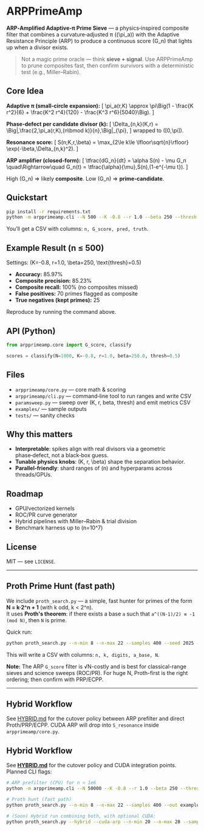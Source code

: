 # ARPPrimeAmp

**ARP‑Amplified Adaptive‑π Prime Sieve** — a physics‑inspired composite filter that combines a curvature‑adjusted π (\(\pi_a\)) with the Adaptive Resistance Principle (ARP) to produce a continuous score \(G_n\) that lights up when a divisor exists.

> Not a magic prime oracle — think **sieve + signal**. Use ARPPrimeAmp to prune composites fast, then confirm survivors with a deterministic test (e.g., Miller–Rabin).

## Core Idea

**Adaptive π (small‑circle expansion):**
\[
\pi_a(r,K) \approx \pi\Big(1 - \frac{K r^2}{6} + \frac{K^2 r^4}{120} - \frac{K^3 r^6}{5040}\Big).
\]

**Phase‑defect per candidate divisor \(k\):**
\[
\Delta_{n,k}(K,r) = \Big\|\,\frac{2\,\pi_a(r,K)\,(n\bmod k)}{n}\,\Big\|_{\pi},
\]
wrapped to \([0,\pi]\).

**Resonance score:**
\[
S(n;K,r,\beta) = \max_{2\le k\le \lfloor\sqrt{n}\rfloor} \exp(-\beta\,\Delta_{n,k}^2).
\]

**ARP amplifier (closed‑form):**
\[
\tfrac{dG_n}{dt} = \alpha S(n) - \mu G_n
\quad\Rightarrow\quad
G_n(t) = \tfrac{\alpha}{\mu}\,S(n)\,(1-e^{-\mu t}).
\]

High \(G_n\) ⇒ likely **composite**. Low \(G_n\) ⇒ **prime‑candidate**.

## Quickstart

```bash
pip install -r requirements.txt
python -m arpprimeamp.cli --N 500 --K -0.8 --r 1.0 --beta 250 --thresh 0.5 --out examples/demo_500.csv
```

You’ll get a CSV with columns: `n, G_score, pred, truth`.

## Example Result (n ≤ 500)

Settings: \(K=-0.8, r=1.0, \beta=250, \text{thresh}=0.5\)

- **Accuracy:** 85.97%
- **Composite precision:** 85.23%
- **Composite recall:** 100% (no composites missed)
- **False positives:** 70 primes flagged as composite
- **True negatives (kept primes):** 25

Reproduce by running the command above.

## API (Python)

```python
from arpprimeamp.core import G_score, classify

scores = classify(N=1000, K=-0.8, r=1.0, beta=250.0, thresh=0.5)
```

## Files

- `arpprimeamp/core.py` — core math & scoring
- `arpprimeamp/cli.py` — command‑line tool to run ranges and write CSV
- `paramsweep.py` — sweep over (K, r, beta, thresh) and emit metrics CSV
- `examples/` — sample outputs
- `tests/` — sanity checks

## Why this matters

- **Interpretable**: spikes align with real divisors via a geometric phase‑defect, not a black‑box guess.
- **Tunable physics knobs**: \(K, r, \beta\) shape the separation behavior.
- **Parallel‑friendly**: shard ranges of \(n\) and hyperparams across threads/GPUs.

## Roadmap

- GPU/vectorized kernels
- ROC/PR curve generator
- Hybrid pipelines with Miller–Rabin & trial division
- Benchmark harness up to \(n=10^7\)

## License

MIT — see `LICENSE`.

---

## Proth Prime Hunt (fast path)

We include `proth_search.py` — a simple, fast hunter for primes of the form **N = k·2^n + 1** (with k odd, k < 2^n).  
It uses **Proth's theorem**: if there exists a base `a` such that `a^((N-1)/2) ≡ -1 (mod N)`, then `N` is prime.

Quick run:
```bash
python proth_search.py --n-min 8 --n-max 22 --samples 400 --seed 2025 --out examples/proth_hits_fast.csv
```

This will write a CSV with columns: `n, k, digits, a_base, N`.

**Note:** The ARP `G_score` filter is √N-costly and is best for classical-range sieves and science sweeps (ROC/PR). For huge N, Proth-first is the right ordering; then confirm with PRP/ECPP.

---

## Hybrid Workflow

See [HYBRID.md](HYBRID.md) for the cutover policy between ARP prefilter and direct Proth/PRP/ECPP.
CUDA ARP will drop into `S_resonance` inside `arpprimeamp/core.py`.


## Hybrid Workflow

See **[HYBRID.md](HYBRID.md)** for the cutover policy and CUDA integration points.  
Planned CLI flags:
```bash
# ARP prefilter (CPU) for n < 1e6
python -m arpprimeamp.cli --N 50000 --K -0.8 --r 1.0 --beta 250 --thresh 0.5 --out examples/arp_prefilter.csv

# Proth hunt (fast path)
python proth_search.py --n-min 8 --n-max 22 --samples 400 --out examples/proth_hits_fast.csv

# (Soon) Hybrid run combining both, with optional CUDA:
python proth_search.py --hybrid --cuda-arp --n-min 20 --n-max 28 --samples 2000 --out examples/proth_hybrid.csv
```
